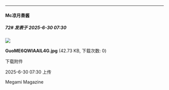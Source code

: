 ﻿
*****

####  Mc凉月奏酱  
##### 72#       发表于 2025-6-30 07:30

<img src="https://img.stage1st.com/forum/202506/30/073035sa446axq8lfdbej5.jpg" referrerpolicy="no-referrer">

<strong>GuoME6QWIAAlL4G.jpg</strong> (42.73 KB, 下载次数: 0)

下载附件

2025-6-30 07:30 上传

Megami Magazine 

